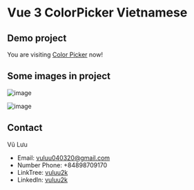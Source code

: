 # Vue 3 ColorPicker Vietnamese

## Demo project

You are visiting [Color Picker](https://vuluu2k.github.io/color-picker-vue3/) now!

## Some images in project

![image](https://github.com/vuluu2k/color-picker-vue3/assets/73820126/5854465a-aa4f-4a21-815a-ccaf9b2f1f6b)

![image](https://github.com/vuluu2k/color-picker-vue3/assets/73820126/619e72a7-f62b-47b2-a0d1-d7f1fb7823ae)

## Contact

Vũ Lưu

- Email: vuluu040320@gmail.com
- Number Phone: +84898709170
- LinkTree: [vuluu2k](https://linktr.ee/vuluu2k)
- LinkedIn: [vuluu2k](https://linkedin.com/in/vuluu2k)
